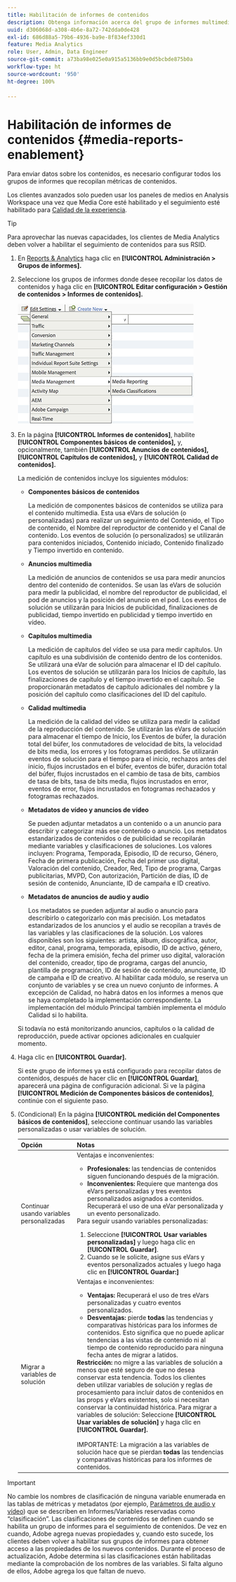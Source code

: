 ```yaml
---
title: Habilitación de informes de contenidos
description: Obtenga información acerca del grupo de informes multimedia que recopila métricas de medios.  Siga estos pasos para configurar los informes de medios antes de enviar los datos de medios.
uuid: d306068d-a308-4b6e-8a72-742dda0de428
exl-id: 686d88a5-79b6-4936-ba9e-8f834ef330d1
feature: Media Analytics
role: User, Admin, Data Engineer
source-git-commit: a73ba98e025e0a915a5136bb9e0d5bcbde875b0a
workflow-type: ht
source-wordcount: '950'
ht-degree: 100%

---
```


# Habilitación de informes de contenidos {#media-reports-enablement}

Para enviar datos sobre los contenidos, es necesario configurar todos los grupos de informes que recopilan métricas de contenidos.

Los clientes avanzados solo pueden usar los paneles de medios en Analysis Workspace una vez que Media Core esté habilitado y el seguimiento esté habilitado para [Calidad de la experiencia](https://experienceleague.adobe.com/docs/media-analytics/using/sdk-implement/track-qos/track-qos-overview.html?lang=es).

>[!TIP]
>
>Para aprovechar las nuevas capacidades, los clientes de Media Analytics deben volver a habilitar el seguimiento de contenidos para sus RSID.

1. En [Reports &amp; Analytics](https://my.omniture.com/login/) haga clic en **[!UICONTROL Administración > Grupos de informes].**
1. Seleccione los grupos de informes donde desee recopilar los datos de contenidos y haga clic en **[!UICONTROL Editar configuración > Gestión de contenidos > Informes de contenidos].**

   ![](assets/media-reporting.png)

1. En la página **[!UICONTROL Informes de contenidos]**, habilite **[!UICONTROL Componentes básicos de contenidos],** y, opcionalmente, también **[!UICONTROL Anuncios de contenidos],** **[!UICONTROL Capítulos de contenidos],** y **[!UICONTROL Calidad de contenidos].**

   La medición de contenidos incluye los siguientes módulos:

   * **Componentes básicos de contenidos**

      La medición de componentes básicos de contenidos se utiliza para el contenido multimedia. Esta usa eVars de solución (o personalizadas) para realizar un seguimiento del Contenido, el Tipo de contenido, el Nombre del reproductor de contenido y el Canal de contenido. Los eventos de solución (o personalizados) se utilizarán para contenidos iniciados, Contenido iniciado, Contenido finalizado y Tiempo invertido en contenido.

   * **Anuncios multimedia**

      La medición de anuncios de contenidos se usa para medir anuncios dentro del contenido de contenidos. Se usan las eVars de solución para medir la publicidad, el nombre del reproductor de publicidad, el pod de anuncios y la posición del anuncio en el pod. Los eventos de solución se utilizarán para Inicios de publicidad, finalizaciones de publicidad, tiempo invertido en publicidad y tiempo invertido en vídeo.

   * **Capítulos multimedia**

      La medición de capítulos del vídeo se usa para medir capítulos. Un capítulo es una subdivisión de contenido dentro de los contenidos. Se utilizará una eVar de solución para almacenar el ID del capítulo. Los eventos de solución se utilizarán para los Inicios de capítulo, las finalizaciones de capítulo y el tiempo invertido en el capítulo. Se proporcionarán metadatos de capítulo adicionales del nombre y la posición del capítulo como clasificaciones del ID del capítulo.

   * **Calidad multimedia**

      La medición de la calidad del vídeo se utiliza para medir la calidad de la reproducción del contenido. Se utilizarán las eVars de solución para almacenar el tiempo de Inicio, los Eventos de búfer, la duración total del búfer, los conmutadores de velocidad de bits, la velocidad de bits media, los errores y los fotogramas perdidos. Se utilizarán eventos de solución para el tiempo para el inicio, rechazos antes del inicio, flujos incrustados en el búfer, eventos de búfer, duración total del búfer, flujos incrustados en el cambio de tasa de bits, cambios de tasa de bits, tasa de bits media, flujos incrustados en error, eventos de error, flujos incrustados en fotogramas rechazados y fotogramas rechazados.

   * **Metadatos de vídeo y anuncios de vídeo**

      Se pueden adjuntar metadatos a un contenido o a un anuncio para describir y categorizar más ese contenido o anuncio. Los metadatos estandarizados de contenidos o de publicidad se recopilarán mediante variables y clasificaciones de soluciones. Los valores incluyen: Programa, Temporada, Episodio, ID de recurso, Género, Fecha de primera publicación, Fecha del primer uso digital, Valoración del contenido, Creador, Red, Tipo de programa, Cargas publicitarias, MVPD, Con autorización, Partición de días, ID de sesión de contenido, Anunciante, ID de campaña e ID creativo.

   * **Metadatos de anuncios de audio y audio**

      Los metadatos se pueden adjuntar al audio o anuncio para describirlo o categorizarlo con más precisión. Los metadatos estandarizados de los anuncios y el audio se recopilan a través de las variables y las clasificaciones de la solución. Los valores disponibles son los siguientes: artista, álbum, discográfica, autor, editor, canal, programa, temporada, episodio, ID de activo, género, fecha de la primera emisión, fecha del primer uso digital, valoración del contenido, creador, tipo de programa, cargas del anuncio, plantilla de programación, ID de sesión de contenido, anunciante, ID de campaña e ID de creativo.
   Al habilitar cada módulo, se reserva un conjunto de variables y se crea un nuevo conjunto de informes. A excepción de Calidad, no habrá datos en los informes a menos que se haya completado la implementación correspondiente. La implementación del módulo Principal también implementa el módulo Calidad si lo habilita.

   Si todavía no está monitorizando anuncios, capítulos o la calidad de reproducción, puede activar opciones adicionales en cualquier momento.

1. Haga clic en **[!UICONTROL Guardar].**

   Si este grupo de informes ya está configurado para recopilar datos de contenidos, después de hacer clic en **[!UICONTROL Guardar]**, aparecerá una página de configuración adicional. Si ve la página **[!UICONTROL Medición de Componentes básicos de contenidos]**, continúe con el siguiente paso.

1. (Condicional) En la página **[!UICONTROL medición del Componentes básicos de contenidos]**, seleccione continuar usando las variables personalizadas o usar variables de solución.

   | Opción | Notas |
   | --- | --- |
   | Continuar usando variables personalizadas | Ventajas e inconvenientes:<ul> <li> **Profesionales:** las tendencias de contenidos siguen funcionando después de la migración. </li> <li> **Inconvenientes:** Requiere que mantenga dos eVars personalizadas y tres eventos personalizados asignados a contenidos. Recuperará el uso de una eVar personalizada y un evento personalizado. </li> </ul> Para seguir usando variables personalizadas: <ol> <li>Seleccione **[!UICONTROL Usar variables personalizadas]** y luego haga clic en **[!UICONTROL Guardar]**. </li> <li>Cuando se le solicite, asigne sus eVars y eventos personalizados actuales y luego haga clic en **[!UICONTROL Guardar:]** </li> </ol> |
   | Migrar a variables de solución | Ventajas e inconvenientes:<ul> <li> **Ventajas:** Recuperará el uso de tres eVars personalizadas y cuatro eventos personalizados. </li> <li> **Desventajas:** pierde **todas** las tendencias y comparativas históricas para los informes de contenidos. Esto significa que no puede aplicar tendencias a las vistas de contenido ni al tiempo de contenido reproducido para ninguna fecha antes de migrar a latidos. </li> </ul> **Restricción:** no migre a las variables de solución a menos que esté seguro de que no desea conservar esta tendencia. Todos los clientes deben utilizar variables de solución y reglas de procesamiento para incluir datos de contenidos en las props y eVars existentes, solo si necesitan conservar la continuidad histórica. Para migrar a variables de solución: Seleccione **[!UICONTROL Usar variables de solución]** y haga clic en **[!UICONTROL Guardar].** <br><br> IMPORTANTE: La migración a las variables de solución hace que se pierdan **todas** las tendencias y comparativas históricas para los informes de contenidos. |

>[!IMPORTANT]
>
>No cambie los nombres de clasificación de ninguna variable enumerada en las tablas de métricas y metadatos (por ejemplo, [Parámetros de audio y vídeo](/help/implementation/variables/audio-video-parameters.md)) que se describen en Informes/Variables reservadas como “clasificación”. Las clasificaciones de contenidos se definen cuando se habilita un grupo de informes para el seguimiento de contenidos. De vez en cuando, Adobe agrega nuevas propiedades y, cuando esto sucede, los clientes deben volver a habilitar sus grupos de informes para obtener acceso a las propiedades de los nuevos contenidos. Durante el proceso de actualización, Adobe determina si las clasificaciones están habilitadas mediante la comprobación de los nombres de las variables. Si falta alguno de ellos, Adobe agrega los que faltan de nuevo.

